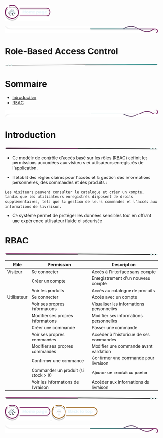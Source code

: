 <a href="../README.md">
  <img src="../assets/button/home_page.png" alt="Home page" style="width: 150px; height: auto;">
  </a>

![border](../assets/line/border_r.png)

# Role-Based Access Control

![border](../assets/line/line_teal_point_r.png)

# Sommaire

- [Introduction](#introduction)
- [RBAC](#rbac)

![border](../assets/line/border_b.png)

# Introduction

![border](../assets/line/line_pink_point_l.png)

- Ce modèle de contrôle d'accès basé sur les rôles (RBAC) définit les permissions accordées aux visiteurs et utilisateurs enregistrés de l'application.

- Il établit des règles claires pour l'accès et la gestion des informations personnelles, des commandes et des produits :

```
Les visiteurs peuvent consulter le catalogue et créer un compte, tandis que les utilisateurs enregistrés disposent de droits supplémentaires, tels que la gestion de leurs commandes et l'accès aux informations de livraison.
```

- Ce système permet de protéger les données sensibles tout en offrant une expérience utilisateur fluide et sécurisée

# RBAC

![border](../assets/line/line_pink_point_l.png)

| Rôle        | Permission                          | Description                              |
| ----------- | ----------------------------------- | ---------------------------------------- |
| Visiteur    | Se connecter                        | Accès à l'interface sans compte          |
|             | Créer un compte                     | Enregistrement d'un nouveau compte       |
|             | Voir les produits                   | Accès au catalogue de produits           |
| Utilisateur | Se connecter                        | Accès avec un compte                     |
|             | Voir ses propres informations       | Visualiser les informations personnelles |
|             | Modifier ses propres informations   | Modifier ses informations personnelles   |
|             | Créer une commande                  | Passer une commande                      |
|             | Voir ses propres commandes          | Accéder à l'historique de ses commandes  |
|             | Modifier ses propres commandes      | Modifier une commande avant validation   |
|             | Confirmer une commande              | Confirmer une commande pour livraison    |
|             | Commander un produit (si stock > 0) | Ajouter un produit au panier             |
|             | Voir les informations de livraison  | Accéder aux informations de livraison    |

![border](../assets/line/line_pink_point_l.png)

<a href="../README.md">
  <img src="../assets/button/home_page.png" alt="Home page" style="width: 150px; height: auto;">
  </a>
<a href="#sommaire">
  <img src="../assets/button/back_to_top.png" alt="back to top" style="width: 150px; height: auto;">
</a>

![border](../assets/line/border_r.png)
